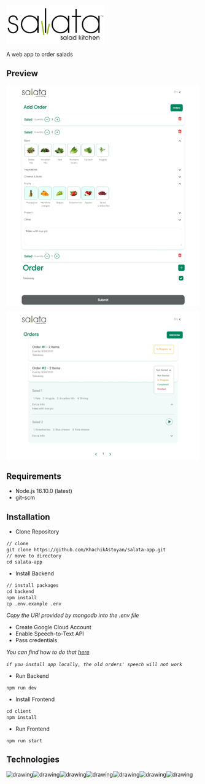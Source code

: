 ![Salata Icon](./client/public/salata.png)

A web app to order salads

## Preview

![Add Order](./readme_files/Web%20capture_30-9-2021_213021_localhost.jpeg)

![Orders](./readme_files/Web%20capture_30-9-2021_214010_localhost.jpeg)

<!-- ### [Figma mockup](https://www.figma.com/file/gvYTd9ZsGkEaEjTgtt7LyD/Untitled?node-id=0%3A1)

### [Miro whiteboard](https://miro.com/app/board/o9J_l1_sK4M=/) -->

## Requirements

- Node.js 16.10.0 (latest)
- git-scm

## Installation

- Clone Repository

```
// clone
git clone https://github.com/KhachikAstoyan/salata-app.git
// move to directory
cd salata-app
```

- Install Backend

```
// install packages
cd backend
npm install
cp .env.example .env
```

_Copy the URI provided by mongodb into the .env file_

- Create Google Cloud Account
- Enable Speech-to-Text API
- Pass credentials

_You can find how to do that [here](https://cloud.google.com/docs/authentication/production)_

_`if you install app locally, the old orders' speech will not work`_

- Run Backend

```
npm run dev
```

- Install Frontend

```
cd client
npm install
```

- Run Frontend

```
npm run start
```

## Technologies

<img src="https://cdn.worldvectorlogo.com/logos/nodejs-icon.svg" style="display: inline;" alt="drawing" width="50"/><img src="https://cdn.worldvectorlogo.com/logos/google-cloud-1.svg" style="display: inline;" alt="drawing" width="50" height="50"/><img src="https://cdn.worldvectorlogo.com/logos/mongodb-icon-1.svg" style="display:inline;"  alt="drawing" width="50" height="50"/><img src="https://cdn.worldvectorlogo.com/logos/graphql.svg" style="display:inline;"  alt="drawing" width="50"/><img src="https://cdn.worldvectorlogo.com/logos/apollo-graphql-compact.svg" alt="drawing" width="50"/><img src="https://cdn.worldvectorlogo.com/logos/react-2.svg" alt="drawing" width="50"/><img src="https://cdn.worldvectorlogo.com/logos/tailwind-css-2.svg" alt="drawing" width="50" height="50"/>
